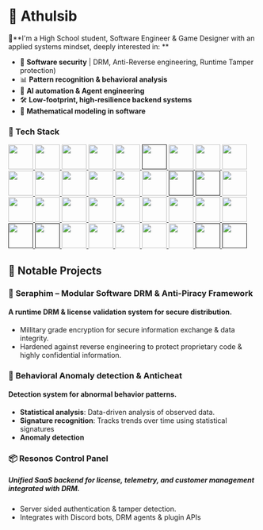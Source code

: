 # 🔱 Athulsib

🌟**I'm a High School student, Software Engineer & Game Designer with an applied systems mindset, deeply interested in: **

- 🔐 **Software security** | DRM, Anti-Reverse engineering, Runtime Tamper protection)
- 📊 **Pattern recognition & behavioral analysis**
- 🧠 **AI automation & Agent engineering**
- 🛠️ **Low-footprint, high-resilience backend systems**
- 📐 **Mathematical modeling in software**

### 🧰 Tech Stack
<p> 
<!-- Java -->
 <a href="https://www.java.com/" target="_blank"> <img src="https://cdn.jsdelivr.net/gh/devicons/devicon/icons/java/java-original-wordmark.svg" width="50" height="50"/>  
 <!-- Lua -->
 <a href="https://www.lua.org/" target="_blank"> <img src="https://cdn.jsdelivr.net/gh/devicons/devicon@latest/icons/lua/lua-plain.svg" width="50" height="50"/>  
 <!-- Python -->
 <a href="https://www.python.org/" target="_blank"> <img src="https://cdn.jsdelivr.net/gh/devicons/devicon/icons/python/python-original-wordmark.svg" width="50" height="50"/>  
 <!-- HTML-->
 <a href="https://en.wikipedia.org/wiki/HTML" target="_blank"> <img src="https://cdn.jsdelivr.net/gh/devicons/devicon@latest/icons/html5/html5-plain.svg" width="50" height="50"/>  
 <!-- CSS -->
 <a href="https://en.wikipedia.org/wiki/CSS" target="_blank"> <img src="https://cdn.jsdelivr.net/gh/devicons/devicon@latest/icons/css3/css3-plain.svg" width="50" height="50"/>
  <!-- Tailwind -->
 <a href="" target="_blank"> <img src="https://cdn.jsdelivr.net/gh/devicons/devicon@latest/icons/tailwindcss/tailwindcss-original.svg" width="50" height="50"/> 
  <!-- JS -->
 <a href="https://en.wikipedia.org/wiki/JavaScript" target="_blank"> <img src="https://cdn.jsdelivr.net/gh/devicons/devicon@latest/icons/javascript/javascript-original.svg" width="50" height="50"/>  
  <!-- TS -->
 <a href="https://www.typescriptlang.org/" target="_blank"> <img src="https://cdn.jsdelivr.net/gh/devicons/devicon@latest/icons/typescript/typescript-original.svg" width="50" height="50"/>  
  <!-- React -->
 <a href="https://react.dev/" target="_blank"> <img src="https://cdn.jsdelivr.net/gh/devicons/devicon@latest/icons/react/react-original.svg" width="50" height="50"/>  
 <!--GIT-->
 <a href="https://git-scm.com/" target="_blank"> <img src="https://cdn.jsdelivr.net/gh/devicons/devicon@latest/icons/git/git-original.svg" width="50" height="50"/>  
 <!--BASH-->
 <a href="https://en.wikipedia.org/wiki/Bash_(Unix_shell)" target="_blank"> <img src="https://cdn.jsdelivr.net/gh/devicons/devicon@latest/icons/bash/bash-original.svg" width="50" height="50"/>  
 <!--GITHUB-->
 <a href="https://www.github.com/" target="_blank"> <img src="https://cdn.jsdelivr.net/gh/devicons/devicon@latest/icons/github/github-original.svg" width="50" height="50"/>  
 <!-- IntelliJ -->
 <a href="https://www.jetbrains.com/idea/" target="_blank"> <img src="https://brandslogos.com/wp-content/uploads/images/large/intellij-idea-logo.png" width="50" height="50"/> 
 <!-- PyCharm -->
 <a href="https://www.jetbrains.com/pycharm/" target="_blank"> <img src="https://cdn.jsdelivr.net/gh/devicons/devicon@latest/icons/pycharm/pycharm-original.svg" width="50" height="50"/> 
 <!-- VSCode -->
 <a href="https://code.visualstudio.com/" target="_blank"> <img src="https://cdn.jsdelivr.net/gh/devicons/devicon/icons/vscode/vscode-original.svg" width="50" height="50"/>
  <!-- Powershell -->
 <a href="" target="_blank"> <img src="https://cdn.jsdelivr.net/gh/devicons/devicon@latest/icons/powershell/powershell-original.svg" width="50" height="50"/> 
  <!-- Windows -->
 <a href="" target="_blank"> <img src="https://cdn.jsdelivr.net/gh/devicons/devicon@latest/icons/windows11/windows11-original.svg" width="50" height="50"/> 
 <!-- Linux -->
 <a href="https://www.linux.org" target="_blank"> <img src="https://cdn.jsdelivr.net/gh/devicons/devicon@latest/icons/linux/linux-original.svg" width="50" height="50"/> 
   <!-- Ubuntu -->
 <a href="https://www.ubuntu.org" target="_blank"> <img src="https://cdn.jsdelivr.net/gh/devicons/devicon@latest/icons/ubuntu/ubuntu-original.svg" width="50" height="50"/> 
   <!-- Debian -->
 <a href="https://www.debian.org/" target="_blank"> <img src="https://cdn.jsdelivr.net/gh/devicons/devicon@latest/icons/debian/debian-original.svg" width="50" height="50"/> 
   <!-- Fedora -->
 <a href="https://fedoraproject.org/" target="_blank"> <img src="https://cdn.jsdelivr.net/gh/devicons/devicon@latest/icons/fedora/fedora-plain.svg" width="50" height="50"/> 
   <!-- Kali Linux -->
 <a href="https://www.kali.org" target="_blank"> <img src="https://cdn.jsdelivr.net/gh/devicons/devicon@latest/icons/kalilinux/kalilinux-original-wordmark.svg" width="50" height="50"/> 
   <!-- Linux Mint -->
 <a href="https://linuxmint.com/" target="_blank"> <img src="https://cdn.jsdelivr.net/gh/devicons/devicon@latest/icons/linuxmint/linuxmint-original.svg" width="50" height="50"/> 
 <!-- Maven -->
 <a href="https://maven.apache.org/" target="_blank"> <img src="https://cdn.jsdelivr.net/gh/devicons/devicon@latest/icons/maven/maven-original.svg" width="50" height="50"/>
  <!-- Gradle -->
 <a href="https://gradle.org/" target="_blank"> <img src="https://cdn.jsdelivr.net/gh/devicons/devicon@latest/icons/gradle/gradle-original.svg" width="50" height="50"/>  
 <!-- Mongo -->
 <a href="https://www.mongodb.com/" target="_blank"> <img src="https://cdn.jsdelivr.net/gh/devicons/devicon/icons/mongodb/mongodb-original-wordmark.svg" width="50" height="50"/>
<!-- MySQL -->
 <a href="https://www.mysql.com/" target="_blank"> <img src="https://cdn.jsdelivr.net/gh/devicons/devicon@latest/icons/mysql/mysql-original-wordmark.svg" width="50" height="50"/>
 <!-- SqLite -->
 <a href="" target="_blank"> <img src="https://cdn.jsdelivr.net/gh/devicons/devicon@latest/icons/sqlite/sqlite-original.svg" width="50" height="50"/>
 <!-- Postgres -->
 <a href="" target="_blank"> <img src="https://cdn.jsdelivr.net/gh/devicons/devicon@latest/icons/postgresql/postgresql-original.svg" width="50" height="50"/>  
<!-- Redis -->
 <a href="https://redis.io/" target="_blank"> <img src="https://cdn.jsdelivr.net/gh/devicons/devicon/icons/redis/redis-original-wordmark.svg" width="50" height="50"/> 
  <!-- AWS -->
 <a href="https://aws.amazon.com/" target="_blank"> <img src="https://cdn.jsdelivr.net/gh/devicons/devicon@latest/icons/amazonwebservices/amazonwebservices-original-wordmark.svg" width="50" height="50"/>
<!-- Azure -->
 <a href="https://azure.microsoft.com/en-in/" target="_blank"> <img src="https://cdn.jsdelivr.net/gh/devicons/devicon@latest/icons/azure/azure-original.svg" width="50" height="50"/> 
 <!-- Oracle Cloud -->
 <a href="https://www.oracle.com/cloud/" target="_blank"> <img src="https://cdn.jsdelivr.net/gh/devicons/devicon@latest/icons/oracle/oracle-original.svg" width="50" height="50"/> 
  <!--Google Cloud -->
 <a href="https://cloud.google.com/" target="_blank"> <img src="https://cdn.jsdelivr.net/gh/devicons/devicon@latest/icons/googlecloud/googlecloud-original.svg" width="50" height="50"/>
  <!--ngrok -->
 <a href="" target="_blank"> <img src="https://cdn.jsdelivr.net/gh/devicons/devicon@latest/icons/ngrok/ngrok-original.svg" width="50" height="50"/>
 <!-- npm -->
 <a href="" target="_blank"> <img src="https://cdn.jsdelivr.net/gh/devicons/devicon@latest/icons/npm/npm-original.svg" width="50" height="50"/> 
 
  
</a></p>

## 🧩 Notable Projects 

### 🔐 **Seraphim** – Modular Software DRM & Anti-Piracy Framework
#### A runtime DRM & license validation system for secure distribution.
- Millitary grade encryption for secure information exchange & data integrity.
- Hardened against reverse engineering to protect proprietary code & highly confidential information.

### 🧠 **Behavioral Anomaly detection & Anticheat**
#### Detection system for abnormal behavior patterns.
- **Statistical analysis**: Data-driven analysis of observed data.
- **Signature recognition**: Tracks trends over time using statistical signatures
- **Anomaly detection**

### 📦 **Resonos Control Panel**
##### Unified SaaS backend for license, telemetry, and customer management integrated with DRM.
- Server sided authentication & tamper detection. 
- Integrates with Discord bots, DRM agents & plugin APIs
